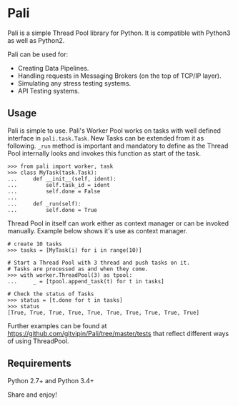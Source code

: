 # Pali

Pali is a simple Thread Pool library for Python. It is compatible with Python3 as well as Python2.

Pali can be used for:
- Creating Data Pipelines.
- Handling requests in Messaging Brokers (on the top of TCP/IP layer).
- Simulating any stress testing systems.
- API Testing systems.

Usage
------------

Pali is simple to use. Pali's Worker Pool works on tasks with well defined interface in ```pali.task.Task```.
New Tasks can be extended from it as following. ```_run``` method is important and mandatory to define as the
Thread Pool internally looks and invokes this function as start of the task.

```
>>> from pali import worker, task
>>> class MyTask(task.Task):
...     def __init__(self, ident):
...         self.task_id = ident
...         self.done = False
...
...     def _run(self):
...         self.done = True

```

Thread Pool in itself can work either as context manager or can be invoked manually. Example below shows it's use
as context manager.

```
# create 10 tasks
>>> tasks = [MyTask(i) for i in range(10)]

# Start a Thread Pool with 3 thread and push tasks on it.
# Tasks are processed as and when they come.
>>> with worker.ThreadPool(3) as tpool:
...     _ = [tpool.append_task(t) for t in tasks]

# Check the status of Tasks
>>> status = [t.done for t in tasks]
>>> status
[True, True, True, True, True, True, True, True, True, True]
```

Further examples can be found at https://github.com/gitvipin/Pali/tree/master/tests that reflect different ways of using ThreadPool.


Requirements
------------
Python 2.7+ and Python 3.4+

Share and enjoy!
